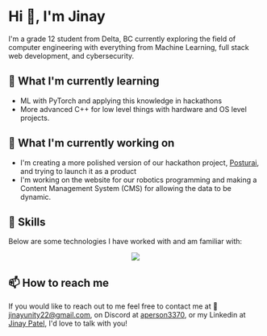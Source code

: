 <html>
  <h1>Hi 👋, I'm Jinay</h1>
  <p>I'm a grade 12 student from Delta, BC currently exploring the field of computer engineering with everything from Machine Learning, full stack web development, and cybersecurity.</p>
  <h2>🌱 What I'm currently learning</h2>
  <ul>
    <li>ML with PyTorch and applying this knowledge in hackathons</li>
    <li>More advanced C++ for low level things with hardware and OS level projects.</li>
  </ul>
  
  <h2>🔭 What I'm currently working on</h2>
  <ul>
    <li>I'm creating a more polished version of our hackathon project, <a href="https://github.com/Github11200/Posturai">Posturai</a>, and trying to launch it as a product</li>
    <li>I'm working on the website for our robotics programming and making a Content Management System (CMS) for allowing the data to be dynamic.</li>
  </ul>
  
  <h2>🧰 Skills</h2>
  <div>
    <p>Below are some technologies I have worked with and am familiar with:</p>
    <p align="center">
      <a href="https://skillicons.dev">
        <img src="https://skillicons.dev/icons?i=html,css,js,deno,nodejs,npm,postman,py,react,tailwind,ts,vite,express,figma,firebase,github,linux,nextjs,git,c,cpp,anaconda,rust,java" />
      </a>
    </p>
  </div>
  
  <h2>📫 How to reach me</h2>
  <p>If you would like to reach out to me feel free to contact me at 📧 <a href="mailto:jinayunity22@gmail.com">jinayunity22@gmail.com</a>, on Discord at <a href="discordapp.com/users/904515875615420426">aperson3370</a>, or my Linkedin at <a href="www.linkedin.com/in/jinay-patel-6369002b4">Jinay Patel</a>, I'd love to talk with you!</p>
  
</html>

<!--
**Github11200/Github11200** is a ✨ _special_ ✨ repository because its `README.md` (this file) appears on your GitHub profile.

Here are some ideas to get you started:

- 🔭 I’m currently working on ...
- 🌱 I’m currently learning ...
- 👯 I’m looking to collaborate on ...
- 🤔 I’m looking for help with ...
- 💬 Ask me about ...
- 📫 How to reach me: ...
- 😄 Pronouns: ...
- ⚡ Fun fact: ...
-->
